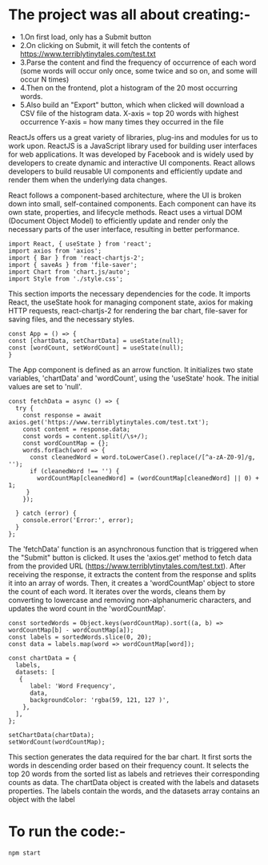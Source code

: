 # The project was all about creating:- 

* 1.On first load, only has a Submit button
* 2.On clicking on Submit, it will fetch the contents of https://www.terriblytinytales.com/test.txt
* 3.Parse the content and find the frequency of occurrence of each word (some words will occur only once, some   twice and so on, and some will occur N times)
* 4.Then on the frontend, plot a histogram of the 20 most occurring words.
* 5.Also build an "Export" button, which when clicked will download a CSV file of the histogram data.
X-axis = top 20 words with highest occurrence Y-axis = how many times they occurred in the file

 ReactJs offers us a great variety of libraries, plug-ins and modules for us to work upon.
ReactJS is a JavaScript library used for building user interfaces for web applications. It was developed by Facebook and is widely used by developers to create dynamic and interactive UI components. React allows developers to build reusable UI components and efficiently update and render them when the underlying data changes.

React follows a component-based architecture, where the UI is broken down into small, self-contained components. Each component can have its own state, properties, and lifecycle methods. React uses a virtual DOM (Document Object Model) to efficiently update and render only the necessary parts of the user interface, resulting in better performance.

```
import React, { useState } from 'react';
import axios from 'axios';
import { Bar } from 'react-chartjs-2';
import { saveAs } from 'file-saver';
import Chart from 'chart.js/auto';
import Style from './style.css';
```

This section imports the necessary dependencies for the code. It imports React, the useState hook for managing component state, axios for making HTTP requests, react-chartjs-2 for rendering the bar chart, file-saver for saving files, and the necessary styles.

```
const App = () => {
const [chartData, setChartData] = useState(null);
const [wordCount, setWordCount] = useState(null);
}
```

The App component is defined as an arrow function. It initializes two state variables, 'chartData' and 'wordCount', using the 'useState' hook. The initial values are set to 'null'.
```
const fetchData = async () => {
  try {
    const response = await axios.get('https://www.terriblytinytales.com/test.txt');
    const content = response.data;
    const words = content.split(/\s+/);
    const wordCountMap = {};
    words.forEach(word => {
      const cleanedWord = word.toLowerCase().replace(/[^a-zA-Z0-9]/g, '');
      if (cleanedWord !== '') {
        wordCountMap[cleanedWord] = (wordCountMap[cleanedWord] || 0) + 1;
     }
    });

  } catch (error) {
    console.error('Error:', error);
  }
};
```

The 'fetchData' function is an asynchronous function that is triggered when the "Submit" button is clicked. It uses the 'axios.get' method to fetch data from the provided URL (https://www.terriblytinytales.com/test.txt).
After receiving the response, it extracts the content from the response and splits it into an array of words. Then, it creates a 'wordCountMap' object to store the count of each word. It iterates over the words, cleans them by converting to lowercase and removing non-alphanumeric characters, and updates the word count in the 'wordCountMap'.

```
const sortedWords = Object.keys(wordCountMap).sort((a, b) => wordCountMap[b] - wordCountMap[a]);
const labels = sortedWords.slice(0, 20);
const data = labels.map(word => wordCountMap[word]);

const chartData = {
  labels,
  datasets: [
   {
      label: 'Word Frequency',
      data,
      backgroundColor: 'rgba(59, 121, 127 )',
    },
  ],
};

setChartData(chartData);
setWordCount(wordCountMap);
```


This section generates the data required for the bar chart. It first sorts the words in descending order based on their frequency count. It selects the top 20 words from the sorted list as labels and retrieves their corresponding counts as data.
The chartData object is created with the labels and datasets properties. The labels contain the words, and the datasets array contains an object with the label

# To run the code:-

```
npm start
```










